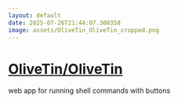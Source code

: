 ```yaml
---
layout: default
date: 2025-07-26T21:44:07.308358
image: assets/OliveTin_OliveTin_cropped.png
---
```


# [OliveTin/OliveTin](https://github.com/OliveTin/OliveTin)

web app for running shell commands with buttons
